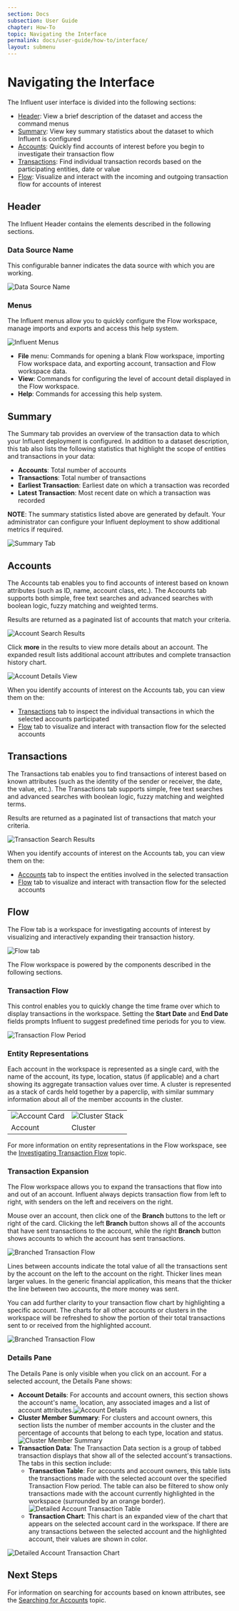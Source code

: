 ```yaml
---
section: Docs
subsection: User Guide
chapter: How-To
topic: Navigating the Interface
permalink: docs/user-guide/how-to/interface/
layout: submenu
---
```


Navigating the Interface
=========

The Influent user interface is divided into the following sections:

- [Header](#influent-header): View a brief description of the dataset and access the command menus
- [Summary](#summary): View key summary statistics about the dataset to which Influent is configured
- [Accounts](#accounts): Quickly find accounts of interest before you begin to investigate their transaction flow
- [Transactions](#transactions): Find individual transaction records based on the participating entities, date or value
- [Flow](#flow): Visualize and interact with the incoming and outgoing transaction flow for accounts of interest

## <a name="influent-header"></a>Header ##

The Influent Header contains the elements described in the following sections.

### Data Source Name ###

This configurable banner indicates the data source with which you are working.

<img src="../../../../img/screenshots/header-banner.png" class="screenshot" alt="Data Source Name" />

### Menus ###

The Influent menus allow you to quickly configure the Flow workspace, manage imports and exports and access this help system.

<img src="../../../../img/screenshots/header-menus.png" class="screenshot" alt="Influent Menus" />

- **File** menu: Commands for opening a blank Flow workspace, importing Flow workspace data, and exporting account, transaction and Flow workspace data.
- **View**: Commands for configuring the level of account detail displayed in the Flow workspace.
- **Help**: Commands for accessing this help system.

## <a name="summary"></a>Summary ##

The Summary tab provides an overview of the transaction data to which your Influent deployment is configured. In addition to a dataset description, this tab also lists the following statistics that highlight the scope of entities and transactions in your data:

- **Accounts**: Total number of accounts
- **Transactions**: Total number of transactions
- **Earliest Transaction**: Earliest date on which a transaction was recorded
- **Latest Transaction**: Most recent date on which a transaction was recorded

**NOTE**: The summary statistics listed above are generated by default. Your administrator can configure your Influent deployment to show additional metrics if required.

<img src="../../../../img/screenshots/summary-view.png" class="screenshot" alt="Summary Tab" />

## <a name="accounts"></a>Accounts ##

The Accounts tab enables you to find accounts of interest based on known attributes (such as ID, name, account class, etc.). The Accounts tab supports both simple, free text searches and advanced searches with boolean logic, fuzzy matching and weighted terms. 

Results are returned as a paginated list of accounts that match your criteria.

<img src="../../../../img/screenshots/account-search-results.png" class="screenshot" alt="Account Search Results" />

Click **more** in the results to view more details about an account. The expanded result lists additional account attributes and complete transaction history chart.

<img src="../../../../img/screenshots/account-search-details.png" class="screenshot" alt="Account Details View" />

When you identify accounts of interest on the Accounts tab, you can view them on the:

- [Transactions](#transactions) tab to inspect the individual transactions in which the selected accounts participated
- [Flow](#flow) tab to visualize and interact with transaction flow for the selected accounts

## <a name="transactions"></a>Transactions ##

The Transactions tab enables you to find transactions of interest based on known attributes (such as the identity of the sender or receiver, the date, the value, etc.). The Transactions tab supports simple, free text searches and advanced searches with boolean logic, fuzzy matching and weighted terms.

Results are returned as a paginated list of transactions that match your criteria.

<img src="../../../../img/screenshots/transaction-search-results.png" class="screenshot" alt="Transaction Search Results" />

When you identify accounts of interest on the Accounts tab, you can view them on the:

- [Accounts](#accounts) tab to inspect the entities involved in the selected transaction
- [Flow](#flow) tab to visualize and interact with transaction flow for the selected accounts

## <a name="flow"></a>Flow ##

The Flow tab is a workspace for investigating accounts of interest by visualizing and interactively expanding their transaction history.

<img src="../../../../img/screenshots/new-workspace.png" class="screenshot" alt="Flow tab" />

The Flow workspace is powered by the components described in the following sections.

### Transaction Flow ###

This control enables you to quickly change the time frame over which to display transactions in the workspace. Setting the **Start Date** and **End Date** fields prompts Influent to suggest predefined time periods for you to view.

<img src="../../../../img/screenshots/header-transaction-flow.png" class="screenshot" alt="Transaction Flow Period" />

### Entity Representations ###

Each account in the workspace is represented as a single card, with the name of the account, its type, location, status (if applicable) and a chart showing its aggregate transaction values over time. A cluster is represented as a stack of cards held together by a paperclip, with similar summary information about all of the member accounts in the cluster.

<table cellpadding="10" align="center">
	<tr>
		<td><img src="../../../../img/screenshots/card-example.png" class="table" alt="Account Card" /></td>
		<td><img src="../../../../img/screenshots/cluster-example.png" class="table" alt="Cluster Stack" /></td>
	</tr>
	<tr>
		<td class="caption">Account</td>
		<td class="caption">Cluster</td>
	</tr>
</table>

For more information on entity representations in the Flow workspace, see the [Investigating Transaction Flow](../investigate-flow/#entity-representations) topic.

### Transaction Expansion ###

The Flow workspace allows you to expand the transactions that flow into and out of an account. Influent always depicts transaction flow from left to right, with senders on the left and receivers on the right.

Mouse over an account, then click one of the **Branch** buttons to the left or right of the card. Clicking the left **Branch** button shows all of the accounts that have sent transactions to the account, while the right **Branch** button shows accounts to which the account has sent transactions. 

<img src="../../../../img/screenshots/branch.png" class="screenshot" alt="Branched Transaction Flow" />

Lines between accounts indicate the total value of all the transactions sent by the account on the left to the account on the right. Thicker lines mean larger values. In the generic financial application, this means that the thicker the line between two accounts, the more money was sent.

You can add further clarity to your transaction flow chart by highlighting a specific account. The charts for all other accounts or clusters in the workspace will be refreshed to show the portion of their total transactions sent to or received from the highlighted account.

<img src="../../../../img/screenshots/branch-example.png" class="screenshot" alt="Branched Transaction Flow" />

### <a name="details-pane"></a>Details Pane ###

The Details Pane is only visible when you click on an account. For a selected account, the Details Pane shows:

- **Account Details**: For accounts and account owners, this section shows the account's name, location, any associated images and a list of account attributes.<img src="../../../../img/screenshots/account-details.png" class="screenshot" alt="Account Details" />
- **Cluster Member Summary**: For clusters and account owners, this section lists the number of member accounts in the cluster and the percentage of accounts that belong to each type, location and status.<img src="../../../../img/screenshots/cluster-member-summary.png" class="screenshot" alt="Cluster Member Summary" />
- **Transaction Data**: The Transaction Data section is a group of tabbed transaction displays that show all of the selected account's transactions. The tabs in this section include:
	- **Transaction Table**: For accounts and account owners, this table lists the transactions made with the selected account over the specified Transaction Flow period. The table can also be filtered to show only transactions made with the account currently highlighted in the workspace (surrounded by an orange border).<img src="../../../../img/screenshots/transaction-table.png" class="screenshot" alt="Detailed Account Transaction Table" />
	- **Transaction Chart**: This chart is an expanded view of the chart that appears on the selected account card in the workspace. If there are any transactions between the selected account and the highlighted account, their values are shown in color.

<img src="../../../../img/screenshots/transaction-chart-account.png" class="screenshot" alt="Detailed Account Transaction Chart" />

## Next Steps ##

For information on searching for accounts based on known attributes, see the [Searching for Accounts](../account-search) topic.